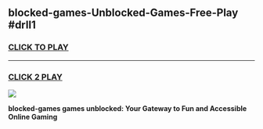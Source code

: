 
## blocked-games-Unblocked-Games-Free-Play #drll1
<h3>
<a href="https://us.freeplayer.one?title=blocked-games&ref=9M">CLICK TO PLAY</a></h3>
<hr>

<h3>
<a href="https://us.freeplayer.one?title=blocked-games&ref=9M">CLICK 2 PLAY</a>
  
</h3>

<a href="https://us.freeplayer.one?title=blocked-games&ref=9M"><img src="https://clearcache.store/games.png"></a>


**blocked-games games unblocked: Your Gateway to Fun and Accessible Online Gaming**
